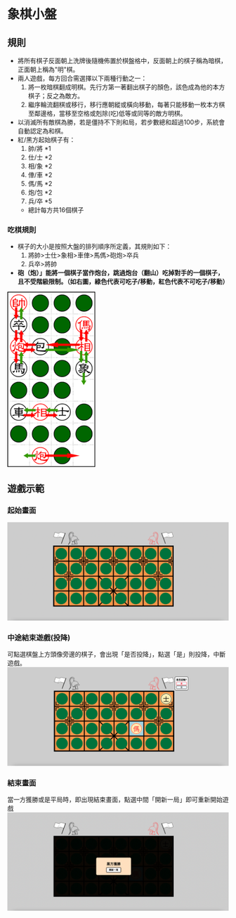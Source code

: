 # 象棋小盤
## 規則
- 將所有棋子反面朝上洗牌後隨機佈置於棋盤格中，反面朝上的棋子稱為暗棋，正面朝上稱為"明"棋。
- 兩人遊戲，每方回合需選擇以下兩種行動之一：
  1. 將一枚暗棋翻成明棋。先行方第一著翻出棋子的顏色，該色成為他的本方棋子；反之為敵方。
  2. 繼序輪流翻棋或移行，移行應朝縱或橫向移動，每著只能移動一枚本方棋至鄰邊格，當移至空格或剋除(吃)低等或同等的敵方明棋。
- 以消滅所有敵棋為勝，若是僵持不下則和局，若步數總和超過100步，系統會自動認定為和棋。
- 紅/黑方起始棋子有：
  1. 帥/將 *1
  2. 仕/士 *2
  3. 相/象 *2
  4. 俥/車 *2
  5. 傌/馬 *2
  6. 炮/包 *2
  7. 兵/卒 *5
  - 總計每方共16個棋子
  

### 吃棋規則
- 棋子的大小是按照大盤的排列順序所定義，其規則如下：
  1. 將帥>士仕>象相>車俥>馬傌>砲炮>卒兵
  2. 兵卒>將帥
- **砲（炮）」能將一個棋子當作炮台，跳過炮台（翻山）吃掉對手的一個棋子，且不受階級限制。（如右圖，綠色代表可吃子/移動，紅色代表不可吃子/移動）**


![吃棋示範](https://github.com/jim37500/chinese-chess/blob/main/images/display/eatpiece-display.png)


## 遊戲示範
### 起始畫面
![起始畫面](https://github.com/jim37500/chinese-chess/blob/main/images/display/initial.png)

### 中途結束遊戲(投降)
可點選棋盤上方頭像旁邊的棋子，會出現「是否投降」，點選「是」則投降，中斷遊戲。
![投降示範](https://github.com/jim37500/chinese-chess/blob/main/images/display/ask-surrender.png)

### 結束畫面
當一方獲勝或是平局時，即出現結束畫面，點選中間「開新一局」即可重新開始遊戲
![結束畫面](https://github.com/jim37500/chinese-chess/blob/main/images/display/endgame.png)

